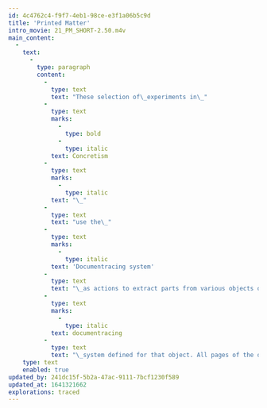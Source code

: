 ```yaml
---
id: 4c4762c4-f9f7-4eb1-98ce-e3f1a06b5c9d
title: 'Printed Matter'
intro_movie: 21_PM_SHORT-2.50.m4v
main_content:
  -
    text:
      -
        type: paragraph
        content:
          -
            type: text
            text: "These selection of\_experiments in\_"
          -
            type: text
            marks:
              -
                type: bold
              -
                type: italic
            text: Concretism
          -
            type: text
            marks:
              -
                type: italic
            text: "\_"
          -
            type: text
            text: "use the\_"
          -
            type: text
            marks:
              -
                type: italic
            text: 'Documentracing system'
          -
            type: text
            text: "\_as actions to extract parts from various objects of printed matter, like magazines, bulletins, and catalogues. Each object used was spontaneously approached to extract parts according to the\_"
          -
            type: text
            marks:
              -
                type: italic
            text: documentracing
          -
            type: text
            text: "\_system defined for that object. All pages of the object’s printed pages were simply “read” from front to back, including the cover. In this sequence of time single “units” were extracted from each page via a predetermined system. That so-called “unit” was determined at the very point of engagement with a page. The “unit” could be a single image outline, a group of marks (e.g. all comas within a body of text), a group of words, or any other group of relational parts. Each unit in the composition of the drawing was always in the relative position of the original printed page it was traced from."
    type: text
    enabled: true
updated_by: 241dc15f-5b2a-47ac-9111-7bcf1230f589
updated_at: 1641321662
explorations: traced
---
```

